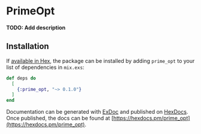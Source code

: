 # PrimeOpt

**TODO: Add description**

## Installation

If [available in Hex](https://hex.pm/docs/publish), the package can be installed
by adding `prime_opt` to your list of dependencies in `mix.exs`:

```elixir
def deps do
  [
    {:prime_opt, "~> 0.1.0"}
  ]
end
```

Documentation can be generated with [ExDoc](https://github.com/elixir-lang/ex_doc)
and published on [HexDocs](https://hexdocs.pm). Once published, the docs can
be found at [https://hexdocs.pm/prime_opt](https://hexdocs.pm/prime_opt).


